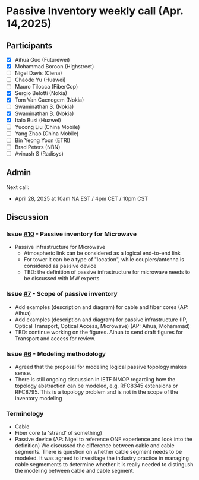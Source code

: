 # Passive Inventory weekly call (Apr. 14,2025)

## Participants

- [x] Aihua Guo (Futurewei)
- [x] Mohammad Boroon (Highstreet)
- [ ] Nigel Davis (Ciena)
- [ ] Chaode Yu (Huawei)
- [ ] Mauro Tilocca (FiberCop)
- [x] Sergio Belotti (Nokia)
- [x] Tom Van Caenegem (Nokia)
- [ ] Swaminathan S. (Nokia)
- [x] Swaminathan B. (Nokia)
- [x] Italo Busi (Huawei)
- [ ] Yucong Liu (China Mobile)
- [ ] Yang Zhao (China Mobile)
- [ ] Bin Yeong Yoon (ETRI)
- [ ] Brad Peters (NBN)
- [ ] Avinash S (Radisys)

## Admin

Next call:
- April 28, 2025 at 10am NA EST / 4pm CET / 10pm CST

## Discussion

### Issue [#10](https://github.com/aguoietf/draft-ygb-ivy-passive-network-inventory/issues/10) - Passive inventory for Microwave
- Passive infrastructure for Microwave
  - Atmospheric link can be considered as a logical end-to-end link
  - For tower it can be a type of "location", while couplers/antenna is considered as passive device
  - TBD: the definition of passive infrastructure for microwave needs to be discussed with MW experts

### Issue [#7](https://github.com/aguoietf/draft-ygb-ivy-passive-network-inventory/issues/7) - Scope of passive inventory
- Add examples (description and diagram) for cable and fiber cores (AP: Aihua)
- Add examples (description and diagram) for passive infrastructure (IP, Optical Transport, Optical Access, Microwave) (AP: Aihua, Mohammad)
- TBD: continue working on the figures. Aihua to send draft figures for Transport and access for review.
  
### Issue [#6](https://github.com/aguoietf/draft-ygb-ivy-passive-network-inventory/issues/6) - Modeling methodology
- Agreed that the proposal for modeling logical passive topology makes sense.
- There is still ongoing discussion in IETF NMOP regarding how the topology abstraction can be modeled, e.g. RFC8345 extensions or RFC8795. This is a topology problem and is not in the scope of the inventory modeling

### Terminology
- Cable
- Fiber core (a 'strand' of something)
- Passive device
(AP: Nigel to reference ONF experience and look into the definition)
We discussed the difference between cable and cable segments. There is question on whether cable segment needs to be modeled. It was agreed to invesitage the industry practice in managing cable segmements to determine whether it is really needed to distingush the modeling between cable and cable segment.
